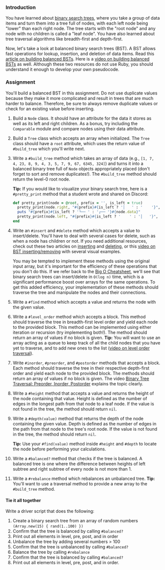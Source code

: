 ### Introduction

You have learned about [binary search trees](http://en.wikipedia.org/wiki/Binary_search_tree), where you take a group of data items and turn them into a tree full of nodes, with each left node being "lower" than each right node.  The tree starts with the "root node" and any node with no children is called a "leaf node". You have also learned about tree traversal algorithms like breadth-first and depth-first.

Now, let's take a look at balanced binary search trees (BST). A BST allows fast operations for lookup, insertion, and deletion of data items. Read this [article on building balanced BSTs](https://www.geeksforgeeks.org/sorted-array-to-balanced-bst/). Here is a [video on building balanced BSTs](https://youtu.be/VCTP81Ij-EM) as well. Although these two resources do not use Ruby, you should understand it enough to develop your own pseudocode.

### Assignment

You'll build a balanced BST in this assignment. Do not use duplicate values because they make it more complicated and result in trees that are much harder to balance. Therefore, be sure to always remove duplicate values or check for an existing value before inserting.

<div class="lesson-content__panel" markdown="1">

1. Build a `Node` class.  It should have an attribute for the data it stores as well as its left and right children. As a bonus, try including the `Comparable` module and compare nodes using their data attribute.

1. Build a `Tree` class which accepts an array when initialized. The `Tree` class should have a `root` attribute, which uses the return value of `#build_tree` which you'll write next.

1. Write a `#build_tree` method which takes an array of data (e.g., `[1, 7, 4, 23, 8, 9, 4, 3, 5, 7, 9, 67, 6345, 324]`) and turns it into a balanced binary tree full of `Node` objects appropriately placed (don't forget to sort and remove duplicates!). The `#build_tree` method should return the level-0 root node.

    **Tip:** If you would like to visualize your binary search tree, here is a `#pretty_print` method that a student wrote and shared on Discord:

    ```ruby
    def pretty_print(node = @root, prefix = '', is_left = true)
      pretty_print(node.right, "#{prefix}#{is_left ? '│   ' : '    '}", false) if node.right
      puts "#{prefix}#{is_left ? '└── ' : '┌── '}#{node.data}"
      pretty_print(node.left, "#{prefix}#{is_left ? '    ' : '│   '}", true) if node.left
    end
    ```

1. Write an `#insert` and `#delete` method which accepts a value to insert/delete. You'll have to deal with several cases for delete, such as when a node has children or not. If you need additional resources, check out these two articles on [inserting](https://www.geeksforgeeks.org/insertion-in-binary-search-tree/?ref=lbp) and [deleting](https://www.geeksforgeeks.org/binary-search-tree-set-2-delete/?ref=lbp), or this [video on BST inserting/removing](https://youtu.be/wcIRPqTR3Kc) with several visual examples.

    <div class="lesson-note" markdown="1">

      You may be tempted to implement these methods using the original input array, but it's important for the efficiency of these operations that you don't do this. If we refer back to the [Big O Cheatsheet](https://www.bigocheatsheet.com/), we'll see that binary search trees can insert/delete in `O(log n)` time, which is a significant performance boost over arrays for the same operations. To get this added efficiency, your implementation of these methods should traverse the tree and manipulate the nodes and their connections.

    </div>

1. Write a `#find` method which accepts a value and returns the node with the given value.

1. Write a `#level_order` method which accepts a block. This method should traverse the tree in breadth-first level order and yield each node to the provided block. This method can be implemented using either iteration or recursion (try implementing both!). The method should return an array of values if no block is given. **Tip:** You will want to use an array acting as a queue to keep track of all the child nodes that you have yet to traverse, and to add new ones to the list ([video on level order traversal](https://www.youtube.com/watch?v=86g8jAQug04)).

1. Write `#inorder`, `#preorder`, and `#postorder` methods that accepts a block. Each method should traverse the tree in their respective depth-first order and yield each node to the provided block. The methods should return an array of values if no block is given. The video [Binary Tree Traversal: Preorder, Inorder, Postorder](https://www.youtube.com/watch?v=gm8DUJJhmY4) explains the topic clearly.

1. Write a `#height` method that accepts a value and returns the height of the node containing that value. Height is defined as the number of edges in the longest path from that node to a leaf node. If the value is not found in the tree, the method should return `nil`.

9. Write a `#depth(value)` method that returns the depth of the node containing the given value. Depth is defined as the number of edges in the path from that node to the tree's root node. If the value is not found in the tree, the method should return `nil`.

    <div class="lesson-note" markdown="1">

    **Tip:** Use your `#find(value)` method inside `#height` and `#depth` to locate the node before performing your calculations.

    </div>

1. Write a `#balanced?` method that checks if the tree is balanced. A balanced tree is one where the difference between heights of left subtree and right subtree of every node is not more than 1.

1. Write a `#rebalance` method which rebalances an unbalanced tree. **Tip:** You'll want to use a traversal method to provide a new array to the `#build_tree` method.

#### Tie it all together

Write a driver script that does the following:

1. Create a binary search tree from an array of random numbers `(Array.new(15) { rand(1..100) })`
1. Confirm that the tree is balanced by calling `#balanced?`
1. Print out all elements in level, pre, post, and in order
1. Unbalance the tree by adding several numbers > 100
1. Confirm that the tree is unbalanced by calling `#balanced?`
1. Balance the tree by calling `#rebalance`
1. Confirm that the tree is balanced by calling `#balanced?`
1. Print out all elements in level, pre, post, and in order.

</div>
